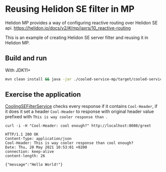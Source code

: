 # Reusing Helidon SE filter in MP

Helidon MP provides a way of configuring reactive routing over Helidon SE api.
https://helidon.io/docs/v2/#/mp/jaxrs/10_reactive-routing

This is an example of creating Helidon SE server filter and reusing it in Helidon MP.

## Build and run

With JDK11+
```bash
mvn clean install && java -jar ./cooled-service-mp/target/cooled-service-mp.jar;
```

## Exercise the application

[CoolingSEFilterService](cooled-service-se/src/main/java/me/kec/se/bare/CoolingSEFilterService.java) 
checks every response if it contains `Cool-Header`, if it does it set a header `Cool-Header` to response with original header value prefixed with `This is way cooler response than `.



```
curl -i -H "Cool-Header: cool enough?" http://localhost:8080/greet

HTTP/1.1 200 OK
Content-Type: application/json
Cool-Header: This is way cooler response than cool enough?
Date: Thu, 20 May 2021 10:53:01 +0200
connection: keep-alive
content-length: 26

{"message":"Hello World!"}
```